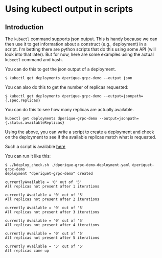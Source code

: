 # Using kubectl output in scripts

## Introduction
The `kubectl` command supports json output.  This is handy because we can then use it
to get information about a construct (e.g., deployment) in a script.  I'm betting there
are python scripts that do this using some API (will look into that later).  But for now,
here are some examples using the actual `kubectl` command and bash.

You can do this to get the json output of a deployment.

```
$ kubectl get deployments dperique-grpc-demo --output json
```

You can also do this to get the number of replicas requested:

```
$ kubectl get deployments dperique-grpc-demo --output=jsonpath={.spec.replicas}
```

You can do this to see how many replicas are actually available.

```
kubectl get deployments dperique-grpc-demo --output=jsonpath={.status.availableReplicas}
```

Using the above, you can write a script to create a deployment and check on the deployment
to see if the available replicas match what is requested.

Such a script is available [here](https://github.com/dperique/Kubernetes_tutorials/blob/master/kdeploy_check.sh)

You can run it like this:
```
$ ./kdeploy_check.sh ./dperique-grpc-demo-deployment.yaml dperiquet-grpc-demo
deployment "dperiquet-grpc-demo" created

currentlyAvailable = '0' out of '5'
All replicas not present after 1 iterations

currently Available = '0' out of '5'
All replicas not present after 2 iterations

currently Available = '0' out of '5'
All replicas not present after 3 iterations

currently Available = '0' out of '5'
All replicas not present after 4 iterations

currently Available = '0' out of '5'
All replicas not present after 5 iterations

currently Available = '5' out of '5'
All replicas came up

```



